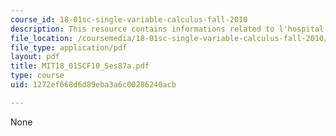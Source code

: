 ```yaml
---
course_id: 18-01sc-single-variable-calculus-fall-2010
description: This resource contains informations related to l'hospital's rule.
file_location: /coursemedia/18-01sc-single-variable-calculus-fall-2010/1272ef668d6d89eba3a6c00286240acb_MIT18_01SCF10_Ses87a.pdf
file_type: application/pdf
layout: pdf
title: MIT18_01SCF10_Ses87a.pdf
type: course
uid: 1272ef668d6d89eba3a6c00286240acb

---
```

None